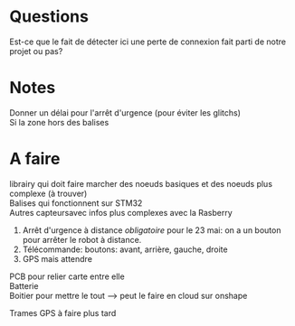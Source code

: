 # Questions
Est-ce que le fait de détecter ici une perte de connexion fait parti de notre projet ou pas?  


# Notes
Donner un délai pour l'arrêt d'urgence (pour éviter les glitchs)  
Si la zone hors des balises

# A faire
librairy qui doit faire marcher des noeuds basiques et des noeuds plus complexe (à trouver)  
Balises qui fonctionnent sur STM32  
Autres capteursavec infos plus complexes avec la Rasberry  

1. Arrêt d'urgence à distance *obligatoire* pour le 23 mai: on a un bouton pour arrêter le robot à distance.  
2. Télécommande: boutons: avant, arrière, gauche, droite  
3. GPS mais attendre  

PCB pour relier carte entre elle  
Batterie  
Boitier pour mettre le tout --> peut le faire en cloud sur onshape

Trames GPS à faire plus tard
